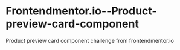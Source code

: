 # Frontendmentor.io--Product-preview-card-component

Product preview card component challenge from frontendmentor.io
